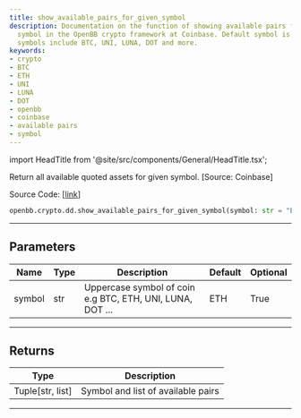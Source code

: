 ```yaml
---
title: show_available_pairs_for_given_symbol
description: Documentation on the function of showing available pairs for a given
  symbol in the OpenBB crypto framework at Coinbase. Default symbol is 'ETH'. Other
  symbols include BTC, UNI, LUNA, DOT and more.
keywords:
- crypto
- BTC
- ETH
- UNI
- LUNA
- DOT
- openbb
- coinbase
- available pairs
- symbol
---
```


import HeadTitle from '@site/src/components/General/HeadTitle.tsx';

<HeadTitle title="show_available_pairs_for_given_symbol - Dd - Crypto - Reference | OpenBB SDK Docs" />

Return all available quoted assets for given symbol. [Source: Coinbase]

Source Code: [[link](https://github.com/OpenBB-finance/OpenBBTerminal/tree/main/openbb_terminal/cryptocurrency/due_diligence/coinbase_model.py#L21)]

```python
openbb.crypto.dd.show_available_pairs_for_given_symbol(symbol: str = "ETH")
```

---

## Parameters

| Name | Type | Description | Default | Optional |
| ---- | ---- | ----------- | ------- | -------- |
| symbol | str | Uppercase symbol of coin e.g BTC, ETH, UNI, LUNA, DOT ... | ETH | True |


---

## Returns

| Type | Description |
| ---- | ----------- |
| Tuple[str, list] | Symbol and list of available pairs |
---
